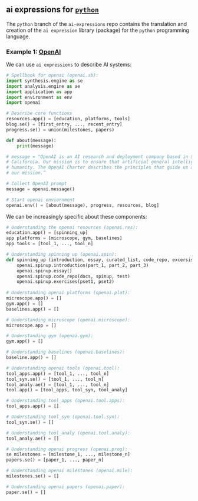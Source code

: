 
## ai expressions for [`python`](https://www.python.org/download/releases/3.0/)
The `python` branch of the `ai-expressions` repo contains the translation and creation of the `ai expression` library (package) for the `python` programming language. 

### Example 1: [OpenAI](https://openai.com/)
We can use `ai expressions` to describe AI systems:

```python
# Spellbook for openai (openai.sb):
import synthesis.engine as se
import analysis.engine as ae
import application as app
import environment as env
import openai

# Describe core functions
resources.app() = [education, platforms, tools]
blog.se() = [first_entry, ..., recent_entry]
progress.se() = union(milestones, papers)

def about(message): 
	print(message)

# message = "OpenAI is an AI research and deployment company based in San Francisco,
# California. Our mission is to ensure that artificial general intelligence benefits all of
# humanity. The OpenAI Charter describes the principles that guide us as we execute on
# our mission.”

# Collect OpenAI prompt
message = openai.message()

# Start openai enviornment
openai.env() = [about(message), progress, resources, blog]
```

We can be increasingly specific about these components:

```python
# Understanding the openai resources (openai.res):
education.app() = [spinning_up]
app platforms = [microscope, gym, baselines]
app tools = [tool_1, ..., tool_n]

# Understanding spinning up (openai.spin):
def spinning_up (introduction, essay, curated_list, code_repo, excersises):
	openai.spinup.introduction(part_1, part_2, part_3)
	openai.spinup.essay()
	openai.spinup.code_repo(docs, spinup, test)
	openai.spinup.exercises(pset1, pset2) 
	
# Understanding openai platforms (openai.plat):
microscope.app() = []
gym.app() = []
baselines.app() = []

# Understanding microscope (openai.microscope):
microscope.app = []

# Understanding gym (openai.gym):
gym.app() = []

# Understanding baselines (openai.baselines):
baseline.app() = []

# Understanding openai tools (openai.tool):
tool_apps.app() = [tool_1, ..., tool_n]
tool_syn.se() = [tool_1, ..., tool_n]
tool_analy.ae() = [tool_1, ..., tool_n]
tool.app() = [tool_apps, tool_syn, tool_analy]

# Understanding tool_apps (openai.tool.apps):
tool_apps.app() = []

# Understanding tool_syn (openai.tool.syn):
tool_syn.se() = []

# Understanding tool_analy (openai.tool.analy):
tool_analy.ae() = []

# Understanding openai progress (openai.prog):
se milestones = [milestone_1, ..., milestone_n]
papers.se() = [paper_1, ..., paper_n]

# Understanding openai milestones (openai.mile): 
milestones.se() = []

# Understanding openai papers (openai.paper):
paper.se() = [] 
```
